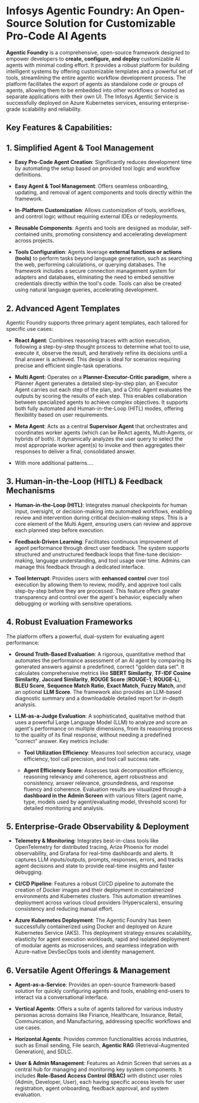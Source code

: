 # Infosys Agentic Foundry: An Open-Source Solution for Customizable Pro-Code AI Agents

**Agentic Foundry** is a comprehensive, open-source framework designed to empower developers to **create, configure, and deploy** customizable AI agents with minimal coding effort. It provides a robust platform for building intelligent systems by offering customizable templates and a powerful set of tools, streamlining the entire agentic workflow development process. The platform facilitates the export of agents as standalone code or groups of agents, allowing them to be embedded into other workflows or hosted as separate applications with their own UI. The Infosys Agentic Service is successfully deployed on Azure Kubernetes services, ensuring enterprise-grade scalability and reliability.

## Key Features & Capabilities:

## 1. Simplified Agent & Tool Management

- **Easy Pro-Code Agent Creation**: Significantly reduces development time by automating the setup based on provided tool logic and workflow definitions.

- **Easy Agent & Tool Management**: Offers seamless onboarding, updating, and removal of agent components and tools directly within the framework.

- **In-Platform Customization**: Allows customization of tools, workflows, and control logic without requiring external IDEs or redeployments.

- **Reusable Components**: Agents and tools are designed as modular, self-contained units, promoting consistency and accelerating development across projects.

- **Tools Configuration**: Agents leverage **external functions or actions (tools)** to perform tasks beyond language generation, such as searching the web, performing calculations, or querying databases. The framework includes a secure connection management system for adapters and databases, eliminating the need to embed sensitive credentials directly within the tool's code. Tools can also be created using natural language queries, accelerating development.

## 2. Advanced Agent Templates

Agentic Foundry supports three primary agent templates, each tailored for specific use cases:

- **React Agent**: Combines reasoning traces with action execution, following a step-by-step thought process to determine what tool to use, execute it, observe the result, and iteratively refine its decisions until a final answer is achieved. This design is ideal for scenarios requiring precise and efficient single-task operations.

- **Multi Agent**: Operates on a **Planner-Executor-Critic paradigm**, where a Planner Agent generates a detailed step-by-step plan, an Executor Agent carries out each step of the plan, and a Critic Agent evaluates the outputs by scoring the results of each step. This enables collaboration between specialized agents to achieve complex objectives. It supports both fully automated and Human-in-the-Loop (HITL) modes, offering flexibility based on user requirements.

- **Meta Agent**: Acts as a central **Supervisor Agent** that orchestrates and coordinates worker agents (which can be ReAct agents, Multi-Agents, or hybrids of both). It dynamically analyzes the user query to select the most appropriate worker agent(s) to invoke and then aggregates their responses to deliver a final, consolidated answer.
- With more additional patterns....

## 3. Human-in-the-Loop (HITL) & Feedback Mechanisms

- **Human-in-the-Loop (HITL)**: Integrates manual checkpoints for human input, oversight, or decision-making into automated workflows, enabling review and intervention during critical decision-making steps. This is a core element of the Multi Agent, ensuring users can review and approve each planned step before execution.

- **Feedback-Driven Learning**: Facilitates continuous improvement of agent performance through direct user feedback. The system supports structured and unstructured feedback loops that fine-tune decision-making, language understanding, and tool usage over time. Admins can manage this feedback through a dedicated interface.

- **Tool Interrupt**: Provides users with **enhanced control** over tool execution by allowing them to review, modify, and approve tool calls step-by-step before they are processed. This feature offers greater transparency and control over the agent's behavior, especially when debugging or working with sensitive operations.

## 4. Robust Evaluation Frameworks

The platform offers a powerful, dual-system for evaluating agent performance:

- **Ground Truth-Based Evaluation**: A rigorous, quantitative method that automates the performance assessment of an AI agent by comparing its generated answers against a predefined, correct "golden data set". It calculates comprehensive metrics like **SBERT Similarity**, **TF-IDF Cosine Similarity**, **Jaccard Similarity**, **ROUGE Score** (**ROUGE-1**, **ROUGE-L**), **BLEU Score**, **Sequence Match Ratio**, **Exact Match**, **Fuzzy Match**, and an optional **LLM Score**. The framework also provides an LLM-based diagnostic summary and a downloadable detailed report for in-depth analysis.

- **LLM-as-a-Judge Evaluation**: A sophisticated, qualitative method that uses a powerful Large Language Model (LLM) to analyze and score an agent's performance on multiple dimensions, from its reasoning process to the quality of its final response, without needing a predefined "correct" answer. Key metrics include:

  - **Tool Utilization Efficiency**: Measures tool selection accuracy, usage efficiency, tool call precision, and tool call success rate.

  - **Agent Efficiency Score**: Assesses task decomposition efficiency, reasoning relevancy and coherence, agent robustness and consistency, answer relevance, groundedness, and response fluency and coherence. Evaluation results are visualized through a **dashboard in the Admin Screen** with various filters (agent name, type, models used by agent/evaluating model, threshold score) for detailed monitoring and analysis.

## 5. Enterprise-Grade Observability & Deployment

- **Telemetry & Monitoring**: Integrates best-in-class tools like OpenTelemetry for distributed tracing, Arize Phoenix for model observability, and Grafana for real-time dashboards and alerts. It captures LLM inputs/outputs, prompts, responses, errors, and tracks agent decisions and state to provide real-time insights and faster debugging.

- **CI/CD Pipeline**: Features a robust CI/CD pipeline to automate the creation of Docker images and their deployment in containerized environments and Kubernetes clusters. This automation streamlines deployment across various cloud providers (Hyperscalers), ensuring consistency and reducing manual effort.

- **Azure Kubernetes Deployment**: The Agentic Foundry has been successfully containerized using Docker and deployed on Azure Kubernetes Service (AKS). This deployment strategy ensures scalability, elasticity for agent execution workloads, rapid and isolated deployment of modular agents as microservices, and seamless integration with Azure-native DevSecOps tools and identity management.

## 6. Versatile Agent Offerings & Management

- **Agent-as-a-Service**: Provides an open-source framework-based solution for quickly configuring agents and tools, enabling end-users to interact via a conversational interface.

- **Vertical Agents**: Offers a suite of agents tailored for various industry personas across domains like Finance, Healthcare, Insurance, Retail, Communication, and Manufacturing, addressing specific workflows and use cases.

- **Horizontal Agents**: Provides common functionalities across industries, such as Email sending, File search, **Agentic RAG** (Retrieval-Augmented Generation), and SDLC.

- **User & Admin Management**: Features an Admin Screen that serves as a central hub for managing and monitoring key system components. It includes **Role-Based Access Control (RBAC)** with distinct user roles (Admin, Developer, User), each having specific access levels for user registration, agent onboarding, feedback approval, and system evaluation.
